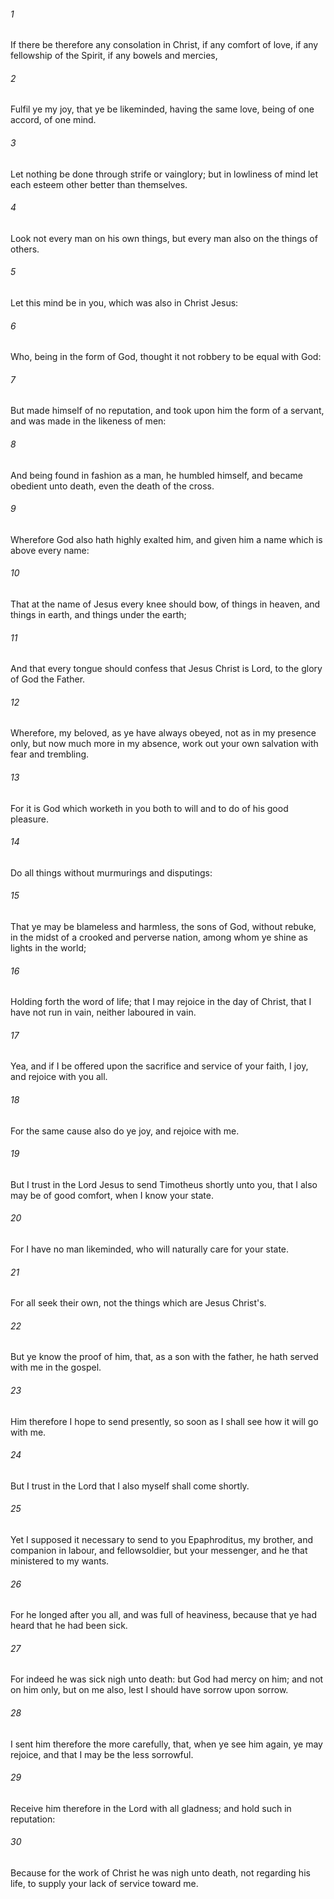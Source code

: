 ###### 1
If there be therefore any consolation in Christ, if any comfort of love, if any fellowship of the Spirit, if any bowels and mercies,

###### 2
Fulfil ye my joy, that ye be likeminded, having the same love, being of one accord, of one mind.

###### 3
Let nothing be done through strife or vainglory; but in lowliness of mind let each esteem other better than themselves.

###### 4
Look not every man on his own things, but every man also on the things of others.

###### 5
Let this mind be in you, which was also in Christ Jesus:

###### 6
Who, being in the form of God, thought it not robbery to be equal with God:

###### 7
But made himself of no reputation, and took upon him the form of a servant, and was made in the likeness of men:

###### 8
And being found in fashion as a man, he humbled himself, and became obedient unto death, even the death of the cross.

###### 9
Wherefore God also hath highly exalted him, and given him a name which is above every name:

###### 10
That at the name of Jesus every knee should bow, of things in heaven, and things in earth, and things under the earth;

###### 11
And that every tongue should confess that Jesus Christ is Lord, to the glory of God the Father.

###### 12
Wherefore, my beloved, as ye have always obeyed, not as in my presence only, but now much more in my absence, work out your own salvation with fear and trembling.

###### 13
For it is God which worketh in you both to will and to do of his good pleasure.

###### 14
Do all things without murmurings and disputings:

###### 15
That ye may be blameless and harmless, the sons of God, without rebuke, in the midst of a crooked and perverse nation, among whom ye shine as lights in the world;

###### 16
Holding forth the word of life; that I may rejoice in the day of Christ, that I have not run in vain, neither laboured in vain.

###### 17
Yea, and if I be offered upon the sacrifice and service of your faith, I joy, and rejoice with you all.

###### 18
For the same cause also do ye joy, and rejoice with me.

###### 19
But I trust in the Lord Jesus to send Timotheus shortly unto you, that I also may be of good comfort, when I know your state.

###### 20
For I have no man likeminded, who will naturally care for your state.

###### 21
For all seek their own, not the things which are Jesus Christ's.

###### 22
But ye know the proof of him, that, as a son with the father, he hath served with me in the gospel.

###### 23
Him therefore I hope to send presently, so soon as I shall see how it will go with me.

###### 24
But I trust in the Lord that I also myself shall come shortly.

###### 25
Yet I supposed it necessary to send to you Epaphroditus, my brother, and companion in labour, and fellowsoldier, but your messenger, and he that ministered to my wants.

###### 26
For he longed after you all, and was full of heaviness, because that ye had heard that he had been sick.

###### 27
For indeed he was sick nigh unto death: but God had mercy on him; and not on him only, but on me also, lest I should have sorrow upon sorrow.

###### 28
I sent him therefore the more carefully, that, when ye see him again, ye may rejoice, and that I may be the less sorrowful.

###### 29
Receive him therefore in the Lord with all gladness; and hold such in reputation:

###### 30
Because for the work of Christ he was nigh unto death, not regarding his life, to supply your lack of service toward me.

